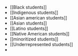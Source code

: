 - [[Black students]]
- [[Indigenous students]]
- [[Asian american students]]
- [[Asian students]]
- [[Latino students]]
- [[Native American students]]
- [[minoritized students]]
- [[Underrepresented students]]
-
